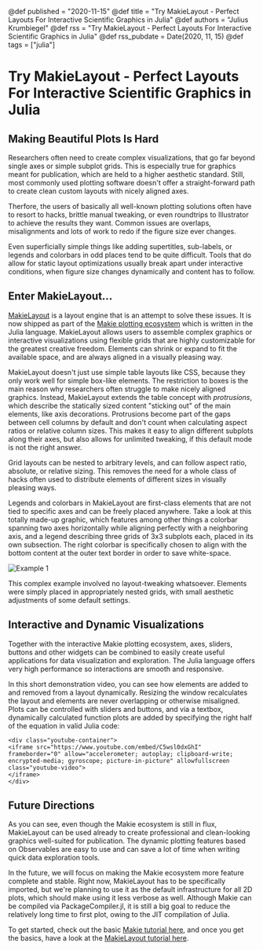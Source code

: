 @def published = "2020-11-15"
@def title = "Try MakieLayout - Perfect Layouts For Interactive Scientific Graphics in Julia"
@def authors = "Julius Krumbiegel"
@def rss = "Try MakieLayout - Perfect Layouts For Interactive Scientific Graphics in Julia"
@def rss_pubdate = Date(2020, 11, 15)
@def tags = ["julia"]

# Try MakieLayout - Perfect Layouts For Interactive Scientific Graphics in Julia

## Making Beautiful Plots Is Hard

Researchers often need to create complex visualizations, that go far beyond single axes or simple subplot grids.
This is especially true for graphics meant for publication, which are held to a higher aesthetic standard.
Still, most commonly used plotting software doesn't offer a straight-forward path to create clean custom layouts with nicely aligned axes.

Therfore, the users of basically all well-known plotting solutions often have to resort to hacks, brittle manual tweaking, or even roundtrips to Illustrator to achieve the results they want.
Common issues are overlaps, misalignments and lots of work to redo if the figure size ever changes.

Even superficially simple things like adding supertitles, sub-labels, or legends and colorbars in odd places tend to be quite difficult.
Tools that do allow for static layout optimizations usually break apart under interactive conditions, when figure size changes dynamically and content has to follow.

## Enter MakieLayout...

[MakieLayout](http://makie.juliaplots.org/stable/makielayout/tutorial.html) is a layout engine that is an attempt to solve these issues.
It is now shipped as part of the [Makie plotting ecosystem](http://makie.juliaplots.org/stable/) which is written in the Julia language.
MakieLayout allows users to assemble complex graphics or interactive visualizations using flexible grids that are highly customizable for the greatest creative freedom.
Elements can shrink or expand to fit the available space, and are always aligned in a visually pleasing way.

MakieLayout doesn't just use simple table layouts like CSS, because they only work well for simple box-like elements.
The restriction to boxes is the main reason why researchers often struggle to make nicely aligned graphics.
Instead, MakieLayout extends the table concept with _protrusions_, which describe the statically sized content "sticking out" of the main elements, like axis decorations.
Protrusions become part of the gaps between cell columns by default and don't count when calculating aspect ratios or relative column sizes.
This makes it easy to align different subplots along their axes, but also allows for unlimited tweaking, if this default mode is not the right answer.

Grid layouts can be nested to arbitrary levels, and can follow aspect ratio, absolute, or relative sizing.
This removes the need for a whole class of hacks often used to distribute elements of different sizes in visually pleasing ways.

Legends and colorbars in MakieLayout are first-class elements that are not tied to specific axes and can be freely placed anywhere.
Take a look at this totally made-up graphic, which features among other things a colorbar spanning two axes horizontally while aligning perfectly with a neighboring axis, and a legend describing three grids of 3x3 subplots each, placed in its own subsection.
The right colorbar is specifically chosen to align with the bottom content at the outer text border in order to save white-space.

![Example 1](/assets/2020-11-13-makielayout/example_1.svg)

This complex example involved no layout-tweaking whatsoever.
Elements were simply placed in appropriately nested grids, with small aesthetic adjustments of some default settings.

## Interactive and Dynamic Visualizations

Together with the interactive Makie plotting ecosystem, axes, sliders, buttons and other widgets can be combined to easily create useful applications for data visualization and exploration.
The Julia language offers very high performance so interactions are smooth and responsive.

In this short demonstration video, you can see how elements are added to and removed from a layout dynamically.
Resizing the window recalculates the layout and elements are never overlapping or otherwise misaligned.
Plots can be controlled with sliders and buttons, and via a textbox, dynamically calculated function plots are added by specifying the right half of the equation in valid Julia code:

~~~
<div class="youtube-container">
<iframe src="https://www.youtube.com/embed/C5wsl0dxGhI" frameborder="0" allow="accelerometer; autoplay; clipboard-write; encrypted-media; gyroscope; picture-in-picture" allowfullscreen class="youtube-video">
</iframe>
</div>
~~~

## Future Directions

As you can see, even though the Makie ecosystem is still in flux, MakieLayout can be used already to create professional and clean-looking graphics well-suited for publication.
The dynamic plotting features based on Observables are easy to use and can save a lot of time when writing quick data exploration tools.

In the future, we will focus on making the Makie ecosystem more feature complete and stable.
Right now, MakieLayout has to be specifically imported, but we're planning to use it as the default infrastructure for all 2D plots, which should make using it less verbose as well.
Although Makie can be compiled via PackageCompiler.jl, it is still a big goal to reduce the relatively long time to first plot, owing to the JIT compilation of Julia.

To get started, check out the basic [Makie tutorial here](http://makie.juliaplots.org/stable/basic-tutorial.html), and once you get the basics, have a look at the [MakieLayout tutorial here](http://makie.juliaplots.org/stable/makielayout/tutorial.html).
